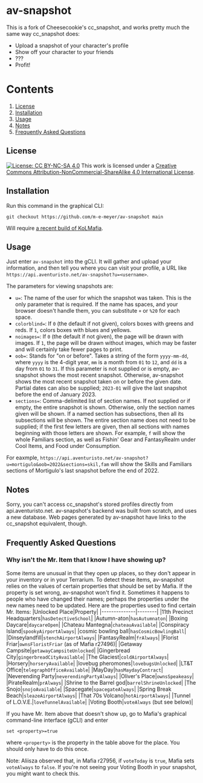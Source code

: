 # av-snapshot
This is a fork of Cheesecookie's cc_snapshot, and works pretty much the same way 
cc_snapshot does:
* Upload a snapshot of your character's profile
* Show off your character to your friends
* ???
* Profit!

# Contents
1. [License](#license)
2. [Installation](#installation)
3. [Usage](#usage)
4. [Notes](#notes)
5. [Frequently Asked Questions](#frequently-asked-questions)

## License
[![License: CC BY-NC-SA 4.0](https://licensebuttons.net/l/by-nc-sa/4.0/80x15.png)](https://creativecommons.org/licenses/by-nc-sa/4.0/)
This work is licensed under a [Creative Commons Attribution-NonCommercial-ShareAlike 4.0 International License](http://creativecommons.org/licenses/by-nc-sa/4.0/).

## Installation

Run this command in the graphical CLI:
```
git checkout https://github.com/m-e-meyer/av-snapshot main
```
Will require [a recent build of KoLMafia](http://builds.kolmafia.us/job/Kolmafia/lastSuccessfulBuild/).

## Usage

Just enter `av-snapshot` into the gCLI.  It will gather and upload your information, and then tell you where you can visit your profile, a URL like `https://api.aventuristo.net/av-snapshot?u=<username>`.

The parameters for viewing snapshots are:
* `u=`: The name of the user for which the snapshot was taken.  This is the only parameter that is required.  If the name has spaces, and your browser doesn't handle them, you can substitute `+` or `%20` for each space.
* `colorblind=`: If `0` (the default if not given), colors boxes with greens and reds.  If `1`, colors boxes with blues and yellows.
* `noimages=`: If `0` (the default if not given), the page will be drawn with images.  If `1`, the page will be drawn without images, which may be faster and will certainly take fewer pages to print. 
* `oob=`: Stands for "on or before".  Takes a string of the form `yyyy-mm-dd`, where `yyyy` is the 4-digit year, `mm` is a month from `01` to `12`, and `dd` is a day from `01` to `31`.  If this parameter is not supplied or is empty, av-snapshot shows the most recent snapshot.  Otherwise, av-snapshot shows the most recent snapshot taken on or before the given date.  Partial dates can also be supplied; `2023-01` will give the last snapshot before the end of January 2023.
* `sections=`: Comma-delimited list of section names.  If not supplied or if empty, the entire snapshot is shown.  Otherwise, only the section names given will be shown.  If a named section has subsections, then all its subsections will be shown.  The entire section name does not need to be supplied; if the first few letters are given, then all sections with names beginning with those letters are shown.  For example, `f` will show the whole Familiars section, as well as Fishin' Gear and FantasyRealm under Cool Items, and Food under Consumption.

For eaxmple, `https://api.aventuristo.net/av-snapshot?u=mortigulo&oob=2022&sections=skil,fam` will show the Skills and Familiars sections of Mortigulo's last snapshot before the end of 2022.

## Notes
Sorry, you can't access cc_snapshot's stored profiles directly from api.aventuristo.net.  av-snapshot's backend was built from scratch, and uses a new database.  Web pages generated by av-snapshot have links to the cc_snapshot equivalent, though.

## Frequently Asked Questions

### Why isn't the Mr. Item that I know I have showing up?
Some items are unusual in that they open up places, so they don't appear in your inventory or in your Terrarium.  To detect these items, av-snapshot relies on the values of certain properties that should be set by Mafia.  If the property is set wrong, av-snapshot won't find it.  Sometimes it happens to people who have changed their names; perhaps the properties under the new names need to be updated.  Here are the properties used to find certain Mr. Items:
|Unlocked Place|Property|
|--------------|--------|
|11th Precinct Headquarters|`hasDetectiveSchool`|
|Autumn-aton|`hasAutumnaton`|
|Boxing Daycare|`daycareOpen`|
|Chateau Mantegna|`chateauAvailable`|
|Conspiracy Island|`spookyAirportAlways`|
|cosmic bowling ball|`hasCosmicBowlingBall`|
|Dinseylandfill|`stenchAirportAlways`|
|FantasyRealm|`frAlways`|
|Florist Friar|`ownsFloristFriar` (as of Mafia r27496)|
|Getaway Campsite|`getawayCampsiteUnlocked`|
|Gingerbread City|`gingerbreadCityAvailable`|
|The Glaciest|`coldAirportAlways`|
|Horsery|`horseryAvailable`|
|lovebug pheromones|`lovebugsUnlocked`|
|LT&T Office|`telegraphOfficeAvailable`|
|MayDay|`hasMaydayContract`|
|Neverending Party|`neverendingPartyAlways`|
|Oliver's Place|`ownsSpeakeasy`|
|PirateRealm|`prAlways`|
|Shrine to the Barrel god|`barrelShrineUnlocked`|
|The Snojo|`snojoAvailable`|
|Spacegate|`spacegateAlways`|
|Spring Break Beach|`sleazeAirportAlways`|
|That 70s Volcano|`hotAirportAlways`|
|Tunnel of L.O.V.E.|`loveTunnelAvailable`|
|Voting Booth|`voteAlways` (but see below)|

If you have Mr. Item above that doesn't show up, go to Mafia's graphical command-line interface (gCLI) and enter
```
set <property>=true
```
where `<property>` is the property in the table above for the place.  You should only have to do this once.

Note: Aliisza observed that, in Mafia r27956, if `voteToday` is `true`, Mafia sets `voteAlways` to `false`.  If you're not seeing your Voting Booth in your snapshot, you might want to check this.
